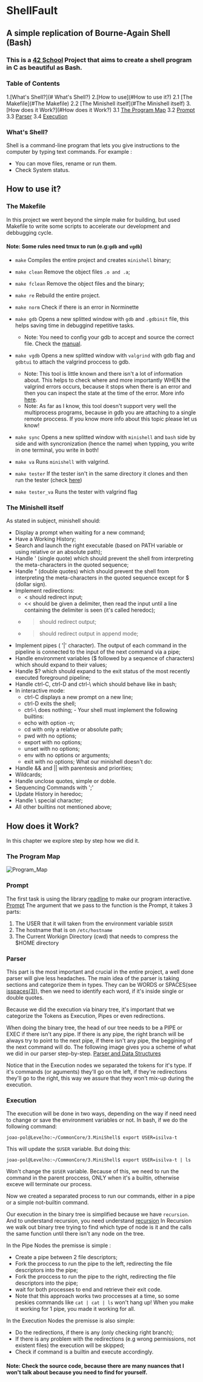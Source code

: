 # ShellFault
## A simple replication of Bourne-Again Shell (Bash)

### This is a [42 School]() Project that aims to create a shell program in C as beautiful as Bash.

### Table of Contents

   1.[What's Shell?](# What's Shell?)
   2.[How to use](#How to use it?)
      2.1 [The Makefile](#The Makefile)
      2.2 [The Minishell itself](#The Minishell itself)
   3.[How does it Work?](#How does it Work?)
      3.1 [The Program Map]()
      3.2 [Prompt](#Prompt)
      3.3 [Parser](#Parser)
      3.4 [Execution](#Execution)
### What's Shell?

Shell is a command-line program that lets you give instructions to the computer by typing text commands.
For example :
 - You can move files, rename or run them.
 - Check System status.

## How to use it?

### The Makefile

In this project we went beyond the simple make for building, but used Makefile to write some scripts to accelerate our development and debbugging cycle.

#### Note: Some rules need tmux to run (e.g:`gdb` and `vgdb`)

-  `make` Compiles the entire project and creates `minishell` binary;

- `make clean` Remove the object files `.o and .a`;

- `make fclean` Remove the object files and the binary;

- `make re` Rebuild the entire project.

- `make norm` Check if there is an error in Norminette

- `make gdb` Opens a new splitted window with `gdb` and `.gdbinit` file, this helps saving time in debuggind repetitive tasks.
   - Note: You need to config your gdb to accept and source the correct file. Check the [manual](https://man7.org/linux/man-pages/man5/gdbinit.5.html).

- `make vgdb` Opens a new splitted window with `valgrind` with gdb flag and `gdbtui` to attach the valgrind proccess to gdb.
   - Note: This tool is little known and there isn't a lot of information about. This helps to check where and more importantly WHEN the valgrind errors occurs, because it stops when there is an error and then you can inspect the state at the time of the error. More info [here](https://developers.redhat.com/articles/2021/11/01/debug-memory-errors-valgrind-and-gdb#using_valgrind_and_gdb_together).
   - Note: As far as I know, this tool doesn't support very well the multiprocess programs, because in gdb you are attaching to a single remote proccess. If you know more info about this topic please let us know!

- `make sync` Opens a new splitted window with `minishell` and `bash` side by side and with syncronization (hence the name) when typping, you write in one terminal, you write in both!

- `make va` Runs `minishell` with valgrind.

- `make tester` If the tester isn't in the same directory it clones and then run the tester (check [here](https://github.com/MrSloth-dev/minishell_tester))

- `make tester_va` Runs the tester with valgrind flag

### The Minishell itself

As stated in subject, minishell should:
   - Display a prompt when waiting for a new command;
   - Have a Working History;
   - Search and launch the right executable (based on PATH variable or using relative or an absolute path);
   - Handle ' (single quote) which should prevent the shell from interpreting the meta-characters in the quoted sequence;
   - Handle " (double quotes) which should prevent the shell from interpreting the meta-characters in the quoted sequence except for $ (dollar sign).
   - Implement redirections:
      - < should redirect input;
      - << should be given a delimiter, then read the input until a line containing the delimiter is seen (it's called heredoc);
      - > should redirect output;
      - > should redirect output in append mode;
   - Implement pipes ( '|' character). The output of each command in the pipeline is connected to the input of the next command via a pipe;
   - Handle environment variables ($ followed by a sequence of characters) which should expand to their values;
   - Handle $? which should expand to the exit status of the most recently executed foreground pipeline;
   - Handle ctrl-C, ctrl-D and ctrl-\ which should behave like in bash;
   - In interactive mode:
      - ctrl-C displays a new prompt on a new line;
      - ctrl-D exits the shell;
      - ctrl-\ does nothing;
    - Your shell must implement the following builtins:
      - echo with option -n;
      - cd with only a relative or absolute path;
      - pwd with no options;
      - export with no options;
      - unset with no options;
      - env with no options or arguments;
      - exit with no options;
What our minishell doesn't do:
   - Handle && and || with parentesis and priorities;
   - Wildcards;
   - Handle unclose quotes, simple or doble.
   - Sequencing Commands with ';'
   - Update History in heredoc;
   - Handle \ special character;
   - All other builtins not mentioned above;

## How does it Work?

In this chapter we explore step by step how we did it.

### The Program Map

![Program_Map](assets/Program_Map.png)

### Prompt
The first task is using the library [readline](https://www.man7.org/linux/man-pages/man3/readline.3.html) to make our program interactive.
[Prompt](assets/Prompt.png)
The argument that we pass to the function is the Prompt, it takes 3 parts:
   1. The USER that it will taken from the environment variable `$USER`
   2. The hostname that is on `/etc/hostname`
   3. The Current Workign Directory (cwd) that needs to compress the $HOME directory

### Parser

This part is the most important and crucial in the entire project, a well done parser will give less headaches.
The main idea of the parser is taking sections and categorize them in types. They can be WORDS or SPACES(see [isspaces(3)](https://man.openbsd.org/isspace.3)), then we need to identify each word, if it's inside single or double quotes.

Because we did the execution via binary tree, it's important that we categorize the Tokens as Execution, Pipes or even redirections.

When doing the binary tree, the head of our tree needs to be a PIPE or EXEC if there isn't any pipe.
If there is any pipe, the right branch will be always try to point to the next pipe, if there isn't any pipe, the beggining of the next command will do.
The following image gives you a scheme of what we did in our parser step-by-step.
[Parser and Data Structures](assets/Parser_and_DataStructure.png)

Notice that in the Execution nodes we separated the tokens for it's type. If it's commands (or aguments) they'll go on the left, if they're redirections they'll go to the right, this way we assure that they won't mix-up during the execution.

### Execution
The execution will be done in two ways, depending on the way if need need to change or save the environment variables or not.
In bash, if we do the following command:
```
joao-pol@Levelho:~/CommonCore/3.MiniShell$ export USER=isilva-t
```
This will update the `$USER` variable. But doing this:
```
joao-pol@Levelho:~/CommonCore/3.MiniShell$ export USER=isilva-t | ls
```
Won't change the `$USER` variable.
Because of this, we need to run the command in the parent proccess, ONLY when it's a builtin, otherwise exceve will terminate our process.

Now we created a separated process to run our commands, either in a pipe or a simple not-builtin command.

Our execution in the binary tree is simplified because we have `recursion`. And to understand recursion, you need understand [recursion](https://www.youtube.com/watch?v=rf60MejMz3E)
In Recursion we walk out binary tree trying to find which type of node is it and the calls the same function until there isn't any node on the tree.

In the Pipe Nodes the premisse is simple :
   - Create a pipe between 2 file descriptors;
   - Fork the proccess to run the pipe to the left, redirecting the file descriptors into the pipe;
   - Fork the proccess to run the pipe to the right, redirecting the file descriptors into the pipe;
   - wait for both processes to end and retrieve their exit code.
   - Note that this approach works two proccesses at a time, so some peskies commands like `cat | cat | ls` won't hang up! When you make it working for 1 pipe, you made it working for all.

In the Execution Nodes the premisse is also simple:
   - Do the redirections, if there is any (only checking right branch);
   - If there is any problem with the redirections (e.g wrong permissions, not existent files) the execution will be skipped;
   - Check if command is a builtin and execute accordingly.

#### Note: Check the source code, because there are many nuances that I won't talk about because you need to find for yourself.







